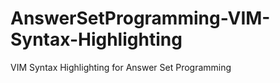 AnswerSetProgramming-VIM-Syntax-Highlighting
============================================

VIM Syntax Highlighting for Answer Set Programming